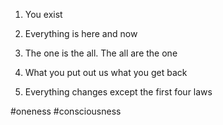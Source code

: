 1.  You exist
    
2.  Everything is here and now
    
3.  The one is the all. The all are the one
    
4.  What you put out us what you get back
    
5.  Everything changes except the first four laws

#oneness #consciousness 